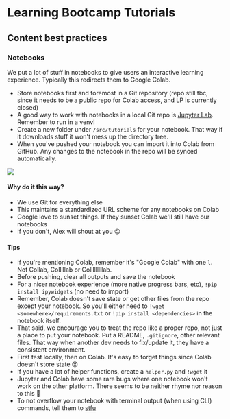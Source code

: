 # Learning Bootcamp Tutorials

## Content best practices

### Notebooks

We put a lot of stuff in notebooks to give users an interactive learning experience. Typically this redirects them to Google Colab.

- Store notebooks first and foremost in a Git repository (repo still tbc, since it needs to be a public repo for Colab access, and LP is currently closed)
- A good way to work with notebooks in a local Git repo is [Jupyter Lab](https://jupyter.org/). Remember to run in a venv!
- Create a new folder under `/src/tutorials` for your notebook. That way if it downloads stuff it won't mess up the directory tree.
- When you've pushed your notebook you can import it into Colab from GitHub. Any changes to the notebook in the repo will be synced automatically.

![](/assets/images/colab_import.png)

#### Why do it this way?

- We use Git for everything else
- This maintains a standardized URL scheme for any notebooks on Colab
- Google love to sunset things. If they sunset Colab we'll still have our notebooks
- If you don't, Alex will shout at you :wink:

#### Tips

- If you're mentioning Colab, remember it's "Google Colab" with one `l`. Not Collab, Colllllab or Colllllllllab.
- Before pushing, clear all outputs and save the notebook
- For a nicer notebook experience (more native progress bars, etc), `!pip install ipywidgets` (no need to import)
- Remember, Colab doesn't save state or get other files from the repo except your notebook. So you'll either need to `!wget <somewhere>/requirements.txt` or `!pip install <dependencies>` in the notebook itself.
- That said, we encourage you to treat the repo like a proper repo, not just a place to put your notebook. Put a README, `.gitignore`, other relevant files. That way when another dev needs to fix/update it, they have a consistent environment.
- First test locally, then on Colab. It's easy to forget things since Colab doesn't store state :angry:
- If you have a lot of helper functions, create a `helper.py` and `!wget` it
- Jupyter and Colab have some rare bugs where one notebook won't work on the other platform. There seems to be neither rhyme nor reason to this :shrug:
- To not overflow your notebook with terminal output (when using CLI) commands, tell them to [stfu](https://gist.github.com/alexcg1/6e6718c43761d68b7404ec4aa8a0ca59)
